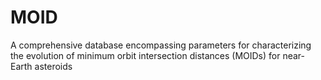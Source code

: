 # MOID
A comprehensive database encompassing parameters for characterizing the evolution of minimum orbit intersection distances (MOIDs) for near-Earth asteroids
